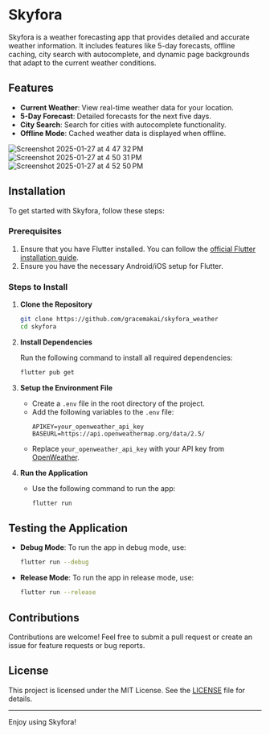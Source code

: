# Skyfora

Skyfora is a weather forecasting app that provides detailed and accurate weather information. It includes features like 5-day forecasts, offline caching, city search with autocomplete, and dynamic page backgrounds that adapt to the current weather conditions.

## Features
- **Current Weather**: View real-time weather data for your location.
- **5-Day Forecast**: Detailed forecasts for the next five days.
- **City Search**: Search for cities with autocomplete functionality.
- **Offline Mode**: Cached weather data is displayed when offline.

![Screenshot 2025-01-27 at 4 47 32 PM](https://github.com/user-attachments/assets/751a45a4-dd42-4d93-98bd-be8dd0da7dea)
![Screenshot 2025-01-27 at 4 50 31 PM](https://github.com/user-attachments/assets/9a2e2deb-7e2a-4d9a-9f57-87003e9f4558)
![Screenshot 2025-01-27 at 4 52 50 PM](https://github.com/user-attachments/assets/c55a2fdb-cdc9-4d16-8dc6-69561c2b8d07)

## Installation

To get started with Skyfora, follow these steps:

### Prerequisites
1. Ensure that you have Flutter installed. You can follow the [official Flutter installation guide](https://docs.flutter.dev/get-started/install).
2. Ensure you have the necessary Android/iOS setup for Flutter.

### Steps to Install

1. **Clone the Repository**
   ```bash
   git clone https://github.com/gracemakai/skyfora_weather
   cd skyfora
   ```

2. **Install Dependencies**

   Run the following command to install all required dependencies:
   ```bash
   flutter pub get
   ```

3. **Setup the Environment File**
    - Create a `.env` file in the root directory of the project.
    - Add the following variables to the `.env` file:
      ```env
      APIKEY=your_openweather_api_key
      BASEURL=https://api.openweathermap.org/data/2.5/
      ```
    - Replace `your_openweather_api_key` with your API key from [OpenWeather](https://openweathermap.org/).

4. **Run the Application**
    - Use the following command to run the app:
      ```bash
      flutter run
      ```

## Testing the Application

- **Debug Mode**: To run the app in debug mode, use:
  ```bash
  flutter run --debug
  ```

- **Release Mode**: To run the app in release mode, use:
  ```bash
  flutter run --release
  ```

## Contributions

Contributions are welcome! Feel free to submit a pull request or create an issue for feature requests or bug reports.

## License

This project is licensed under the MIT License. See the [LICENSE](LICENSE) file for details.

---

Enjoy using Skyfora!
